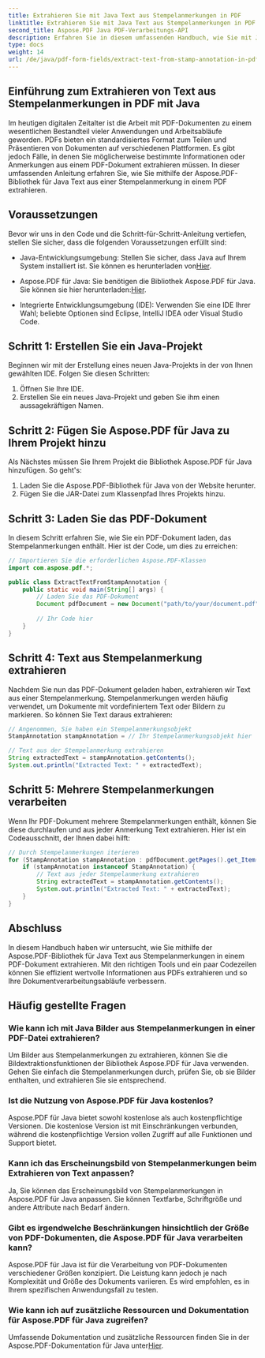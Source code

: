 ```yaml
---
title: Extrahieren Sie mit Java Text aus Stempelanmerkungen in PDF
linktitle: Extrahieren Sie mit Java Text aus Stempelanmerkungen in PDF
second_title: Aspose.PDF Java PDF-Verarbeitungs-API
description: Erfahren Sie in diesem umfassenden Handbuch, wie Sie mit Java Text aus Stempelanmerkungen in PDF extrahieren. Verwenden Sie Aspose.PDF für Java für eine effiziente PDF-Dokumentenverarbeitung.
type: docs
weight: 14
url: /de/java/pdf-form-fields/extract-text-from-stamp-annotation-in-pdf-using-java/
---
```


## Einführung zum Extrahieren von Text aus Stempelanmerkungen in PDF mit Java

Im heutigen digitalen Zeitalter ist die Arbeit mit PDF-Dokumenten zu einem wesentlichen Bestandteil vieler Anwendungen und Arbeitsabläufe geworden. PDFs bieten ein standardisiertes Format zum Teilen und Präsentieren von Dokumenten auf verschiedenen Plattformen. Es gibt jedoch Fälle, in denen Sie möglicherweise bestimmte Informationen oder Anmerkungen aus einem PDF-Dokument extrahieren müssen. In dieser umfassenden Anleitung erfahren Sie, wie Sie mithilfe der Aspose.PDF-Bibliothek für Java Text aus einer Stempelanmerkung in einem PDF extrahieren.

## Voraussetzungen

Bevor wir uns in den Code und die Schritt-für-Schritt-Anleitung vertiefen, stellen Sie sicher, dass die folgenden Voraussetzungen erfüllt sind:

-  Java-Entwicklungsumgebung: Stellen Sie sicher, dass Java auf Ihrem System installiert ist. Sie können es herunterladen von[Hier](https://www.java.com/download/).

-  Aspose.PDF für Java: Sie benötigen die Bibliothek Aspose.PDF für Java. Sie können sie hier herunterladen:[Hier](https://releases.aspose.com/pdf/java/).

- Integrierte Entwicklungsumgebung (IDE): Verwenden Sie eine IDE Ihrer Wahl; beliebte Optionen sind Eclipse, IntelliJ IDEA oder Visual Studio Code.

## Schritt 1: Erstellen Sie ein Java-Projekt

Beginnen wir mit der Erstellung eines neuen Java-Projekts in der von Ihnen gewählten IDE. Folgen Sie diesen Schritten:

1. Öffnen Sie Ihre IDE.
2. Erstellen Sie ein neues Java-Projekt und geben Sie ihm einen aussagekräftigen Namen.

## Schritt 2: Fügen Sie Aspose.PDF für Java zu Ihrem Projekt hinzu

Als Nächstes müssen Sie Ihrem Projekt die Bibliothek Aspose.PDF für Java hinzufügen. So geht's:

1. Laden Sie die Aspose.PDF-Bibliothek für Java von der Website herunter.
2. Fügen Sie die JAR-Datei zum Klassenpfad Ihres Projekts hinzu.

## Schritt 3: Laden Sie das PDF-Dokument

In diesem Schritt erfahren Sie, wie Sie ein PDF-Dokument laden, das Stempelanmerkungen enthält. Hier ist der Code, um dies zu erreichen:

```java
// Importieren Sie die erforderlichen Aspose.PDF-Klassen
import com.aspose.pdf.*;

public class ExtractTextFromStampAnnotation {
    public static void main(String[] args) {
        // Laden Sie das PDF-Dokument
        Document pdfDocument = new Document("path/to/your/document.pdf");
        
        // Ihr Code hier
    }
}
```

## Schritt 4: Text aus Stempelanmerkung extrahieren

Nachdem Sie nun das PDF-Dokument geladen haben, extrahieren wir Text aus einer Stempelanmerkung. Stempelanmerkungen werden häufig verwendet, um Dokumente mit vordefiniertem Text oder Bildern zu markieren. So können Sie Text daraus extrahieren:

```java
// Angenommen, Sie haben ein Stempelanmerkungsobjekt
StampAnnotation stampAnnotation = // Ihr Stempelanmerkungsobjekt hier

// Text aus der Stempelanmerkung extrahieren
String extractedText = stampAnnotation.getContents();
System.out.println("Extracted Text: " + extractedText);
```

## Schritt 5: Mehrere Stempelanmerkungen verarbeiten

Wenn Ihr PDF-Dokument mehrere Stempelanmerkungen enthält, können Sie diese durchlaufen und aus jeder Anmerkung Text extrahieren. Hier ist ein Codeausschnitt, der Ihnen dabei hilft:

```java
// Durch Stempelanmerkungen iterieren
for (StampAnnotation stampAnnotation : pdfDocument.getPages().get_Item(1).getAnnotations()) {
    if (stampAnnotation instanceof StampAnnotation) {
        // Text aus jeder Stempelanmerkung extrahieren
        String extractedText = stampAnnotation.getContents();
        System.out.println("Extracted Text: " + extractedText);
    }
}
```

## Abschluss

In diesem Handbuch haben wir untersucht, wie Sie mithilfe der Aspose.PDF-Bibliothek für Java Text aus Stempelanmerkungen in einem PDF-Dokument extrahieren. Mit den richtigen Tools und ein paar Codezeilen können Sie effizient wertvolle Informationen aus PDFs extrahieren und so Ihre Dokumentverarbeitungsabläufe verbessern.

## Häufig gestellte Fragen

### Wie kann ich mit Java Bilder aus Stempelanmerkungen in einer PDF-Datei extrahieren?

Um Bilder aus Stempelanmerkungen zu extrahieren, können Sie die Bildextraktionsfunktionen der Bibliothek Aspose.PDF für Java verwenden. Gehen Sie einfach die Stempelanmerkungen durch, prüfen Sie, ob sie Bilder enthalten, und extrahieren Sie sie entsprechend.

### Ist die Nutzung von Aspose.PDF für Java kostenlos?

Aspose.PDF für Java bietet sowohl kostenlose als auch kostenpflichtige Versionen. Die kostenlose Version ist mit Einschränkungen verbunden, während die kostenpflichtige Version vollen Zugriff auf alle Funktionen und Support bietet.

### Kann ich das Erscheinungsbild von Stempelanmerkungen beim Extrahieren von Text anpassen?

Ja, Sie können das Erscheinungsbild von Stempelanmerkungen in Aspose.PDF für Java anpassen. Sie können Textfarbe, Schriftgröße und andere Attribute nach Bedarf ändern.

### Gibt es irgendwelche Beschränkungen hinsichtlich der Größe von PDF-Dokumenten, die Aspose.PDF für Java verarbeiten kann?

Aspose.PDF für Java ist für die Verarbeitung von PDF-Dokumenten verschiedener Größen konzipiert. Die Leistung kann jedoch je nach Komplexität und Größe des Dokuments variieren. Es wird empfohlen, es in Ihrem spezifischen Anwendungsfall zu testen.

### Wie kann ich auf zusätzliche Ressourcen und Dokumentation für Aspose.PDF für Java zugreifen?

 Umfassende Dokumentation und zusätzliche Ressourcen finden Sie in der Aspose.PDF-Dokumentation für Java unter[Hier](https://reference.aspose.com/pdf/java/).